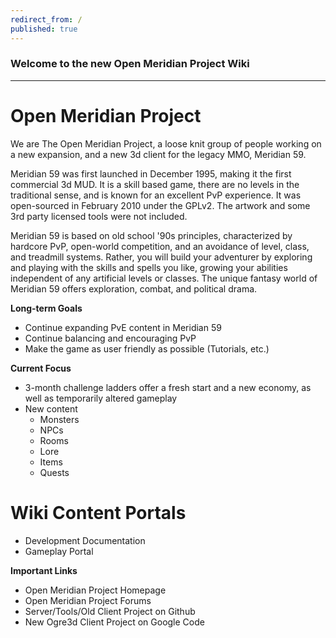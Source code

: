 ```yaml
---
redirect_from: /
published: true
---
```


### Welcome to the new Open Meridian Project Wiki

___

# Open Meridian Project
We are The Open Meridian Project, a loose knit group of people working on a new expansion, and a new 3d client for the legacy MMO, Meridian 59.

Meridian 59 was first launched in December 1995, making it the first commercial 3d MUD. It is a skill based game, there are no levels in the traditional sense, and is known for an excellent PvP experience. It was open-sourced in February 2010 under the GPLv2. The artwork and some 3rd party licensed tools were not included.

Meridian 59 is based on old school '90s principles, characterized by hardcore PvP, open-world competition, and an avoidance of level, class, and treadmill systems. Rather, you will build your adventurer by exploring and playing with the skills and spells you like, growing your abilities independent of any artificial levels or classes. The unique fantasy world of Meridian 59 offers exploration, combat, and political drama.

**Long-term Goals**
* Continue expanding PvE content in Meridian 59
* Continue balancing and encouraging PvP
* Make the game as user friendly as possible (Tutorials, etc.)

**Current Focus**
* 3-month challenge ladders offer a fresh start and a new economy, as well as temporarily altered gameplay
* New content
    - Monsters
    - NPCs
    - Rooms
    - Lore
    - Items
    - Quests

# Wiki Content Portals
- Development Documentation
- Gameplay Portal

**Important Links**
* Open Meridian Project Homepage
* Open Meridian Project Forums
* Server/Tools/Old Client Project on Github
* New Ogre3d Client Project on Google Code